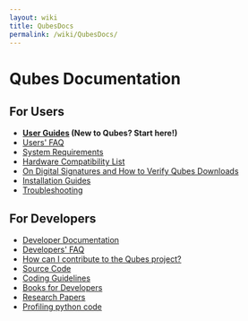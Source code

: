```yaml
---
layout: wiki
title: QubesDocs
permalink: /wiki/QubesDocs/
---
```


Qubes Documentation
===================

For Users
---------

-   **[User Guides](/wiki/UserDoc) (New to Qubes? Start here!)**
-   [Users' FAQ](/wiki/UserFaq)
-   [System Requirements](/wiki/SystemRequirements)
-   [Hardware Compatibility List](/wiki/HCL)
-   [On Digital Signatures and How to Verify Qubes Downloads](/wiki/VerifyingSignatures)
-   [Installation Guides](/wiki/QubesDownloads)
-   [Troubleshooting](/wiki/TroubleShooting)

For Developers
--------------

-   [Developer Documentation](/wiki/SystemDoc)
-   [Developers' FAQ](/wiki/DevelFaq)
-   [How can I contribute to the Qubes project?](/wiki/ContributingHowto)
-   [Source Code](/wiki/SourceCode)
-   [Coding Guidelines](/wiki/CodingStyle)
-   [Books for Developers](/wiki/DevelBooks)
-   [Research Papers](/wiki/QubesResearch)
-   [Profiling python code](/wiki/Profiling)

